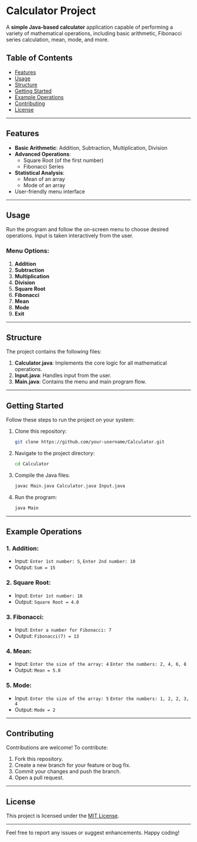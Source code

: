 # Calculator Project

A **simple Java-based calculator** application capable of performing a variety of mathematical operations, including basic arithmetic, Fibonacci series calculation, mean, mode, and more.

## Table of Contents

- [Features](#features)
- [Usage](#usage)
- [Structure](#structure)
- [Getting Started](#getting-started)
- [Example Operations](#example-operations)
- [Contributing](#contributing)
- [License](#license)

---

## Features

- **Basic Arithmetic**: Addition, Subtraction, Multiplication, Division
- **Advanced Operations**:
  - Square Root (of the first number)
  - Fibonacci Series
- **Statistical Analysis**:
  - Mean of an array
  - Mode of an array
- User-friendly menu interface

---

## Usage

Run the program and follow the on-screen menu to choose desired operations. Input is taken interactively from the user.

### Menu Options:

1. **Addition**
2. **Subtraction**
3. **Multiplication**
4. **Division**
5. **Square Root**
6. **Fibonacci**
7. **Mean**
8. **Mode**
9. **Exit**

---

## Structure

The project contains the following files:

1. **Calculator.java**: Implements the core logic for all mathematical operations.
2. **Input.java**: Handles input from the user.
3. **Main.java**: Contains the menu and main program flow.

---

## Getting Started

Follow these steps to run the project on your system:

1. Clone this repository:
   ```bash
   git clone https://github.com/your-username/Calculator.git
   ```
2. Navigate to the project directory:
   ```bash
   cd Calculator
   ```
3. Compile the Java files:
   ```bash
   javac Main.java Calculator.java Input.java
   ```
4. Run the program:
   ```bash
   java Main
   ```

---

## Example Operations

### 1. Addition:

- Input: `Enter 1st number: 5`, `Enter 2nd number: 10`
- Output: `Sum = 15`

### 2. Square Root:

- Input: `Enter 1st number: 16`
- Output: `Square Root = 4.0`

### 3. Fibonacci:

- Input: `Enter a number for Fibonacci: 7`
- Output: `Fibonacci(7) = 13`

### 4. Mean:

- Input: `Enter the size of the array: 4` `Enter the numbers: 2, 4, 6, 8`
- Output: `Mean = 5.0`

### 5. Mode:

- Input: `Enter the size of the array: 5` `Enter the numbers: 1, 2, 2, 3, 4`
- Output: `Mode = 2`

---

## Contributing

Contributions are welcome! To contribute:

1. Fork this repository.
2. Create a new branch for your feature or bug fix.
3. Commit your changes and push the branch.
4. Open a pull request.

---

## License

This project is licensed under the [MIT License](https://opensource.org/licenses/MIT).

---

Feel free to report any issues or suggest enhancements. Happy coding!


